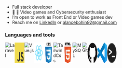 - Full stack developer
- 👾 🔐 Video games and Cybersecurity enthusiast
- I’m open to work as Front End or Video games dev
- Reach me on  <a href="https://www.linkedin.com/in/alancebohin/">LinkedIn</a> or <a href="mailto:alancebohin92@gmail.com">alancebohin92@gmail.com</a>

<h3>Languages and tools</h3>
<div
    style="width: 2rem;
        display: flex;
        justify-content: space-between;"
>
    <img src="https://img.stackshare.io/service/992/AcA2LnWL_400x400.jpg" alt="Laravel" style="width: 2rem" />
    <img src="https://raw.githubusercontent.com/github/explore/80688e429a7d4ef2fca1e82350fe8e3517d3494d/topics/javascript/javascript.png" alt="Javascript" style="width: 2rem" />
    <img src="https://camo.githubusercontent.com/c8f91d18976e27123643a926a2588b8d931a0292fd0b6532c3155379e8591629/68747470733a2f2f7675656a732e6f72672f696d616765732f6c6f676f2e706e67" alt="Vue.js" style="width: 2rem" />
    <img src="https://raw.githubusercontent.com/github/explore/80688e429a7d4ef2fca1e82350fe8e3517d3494d/topics/react/react.png" alt="React.js" style="width: 2rem" />
    <img src="https://raw.githubusercontent.com/github/explore/80688e429a7d4ef2fca1e82350fe8e3517d3494d/topics/css/css.png" alt="CSS" style="width: 2rem" />
    <img src="https://miro.medium.com/max/632/1*KTAstxDm8yEG17u94avrXw.png" alt="TailwindCss" style="width: 2rem" />
    <img src="https://raw.githubusercontent.com/github/explore/80688e429a7d4ef2fca1e82350fe8e3517d3494d/topics/html/html.png" alt="HTML" style="width: 2rem" />
    <img src="https://camo.githubusercontent.com/95a0d0dfd4854f5b873e2c5396064ab18a9e7b2ed7d7c5df1cf6197d6cd8eb29/68747470733a2f2f7777772e66726565706e676c6f676f732e636f6d2f75706c6f6164732f6c6f676f2d6d7973716c2d706e672f6c6f676f2d6d7973716c2d6d7973716c2d6c6f676f2d706e672d696d616765732d6172652d646f776e6c6f61642d6372617a79706e672d32312e706e67" alt="MySQL" style="width: 2rem" />
    <img src="https://camo.githubusercontent.com/37b2546c9188b42e0fd0048c18d84a92df72051cf0136694ebf7bcb12e9351b9/68747470733a2f2f63646e2e69636f6e73636f75742e636f6d2f69636f6e2f667265652f706e672d3235362f6769742d31382d313137353231392e706e67" alt="Git" style="width: 2rem" />
    <img src="https://raw.githubusercontent.com/github/explore/78df643247d429f6cc873026c0622819ad797942/topics/github/github.png" alt="Github" style="width: 2rem" />
    <img src="https://raw.githubusercontent.com/github/explore/80688e429a7d4ef2fca1e82350fe8e3517d3494d/topics/visual-studio-code/visual-studio-code.png" alt="Visual Studio Code" style="width: 2rem" />
    <img src="https://raw.githubusercontent.com/github/explore/80688e429a7d4ef2fca1e82350fe8e3517d3494d/topics/terminal/terminal.png" alt="Terminal" style="width: 2rem" />
</div>

<!---
AlanCebohin/AlanCebohin is a ✨ special ✨ repository because its `README.md` (this file) appears on your GitHub profile.
You can click the Preview link to take a look at your changes.
--->
